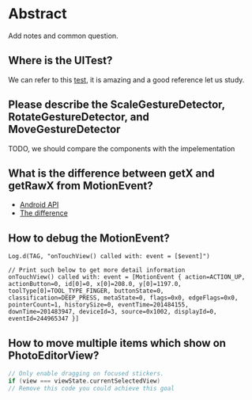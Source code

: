 # Abstract
Add notes and common question.

## Where is the UITest?

We can refer to this [test](https://github.com/burhanrashid52/PhotoEditor/tree/master/app/src/androidTest/java/com/burhanrashid52/photoediting), it is amazing and a good reference let us study.

## Please describe the ScaleGestureDetector, RotateGestureDetector, and MoveGestureDetector

TODO, we should compare the components with the impelementation

## What is the difference between getX and getRawX from MotionEvent?
- [Android API](https://developer.android.com/reference/android/view/MotionEvent#getRawX())
- [The difference](https://blog.csdn.net/bzlj2912009596/article/details/75043013)

## How to debug the MotionEvent?
```
Log.d(TAG, "onTouchView() called with: event = [$event]")

// Print such below to get more detail information
onTouchView() called with: event = [MotionEvent { action=ACTION_UP, actionButton=0, id[0]=0, x[0]=208.0, y[0]=1197.0, toolType[0]=TOOL_TYPE_FINGER, buttonState=0, classification=DEEP_PRESS, metaState=0, flags=0x0, edgeFlags=0x0, pointerCount=1, historySize=0, eventTime=201484155, downTime=201483947, deviceId=3, source=0x1002, displayId=0, eventId=244965347 }]
```

## How to move multiple items which show on PhotoEditorView?

```kotlin
// Only enable dragging on focused stickers.
if (view === viewState.currentSelectedView)
// Remove this code you could achieve this goal
```